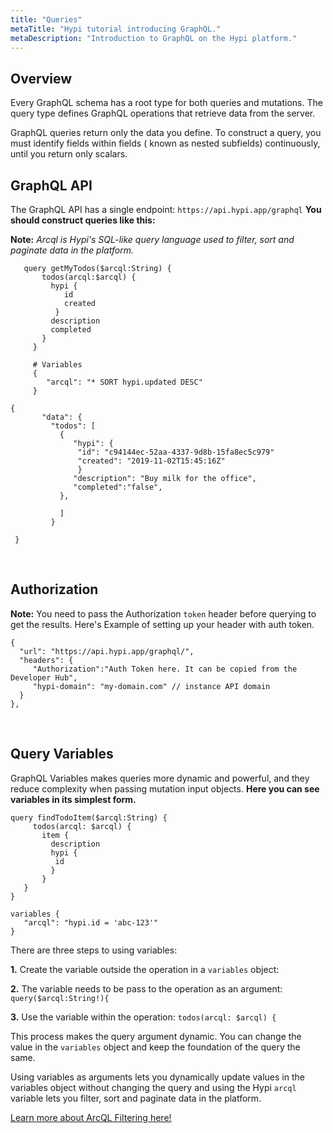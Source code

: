 ```yaml
---
title: "Queries"
metaTitle: "Hypi tutorial introducing GraphQL."
metaDescription: "Introduction to GraphQL on the Hypi platform."
---
```

## Overview
Every GraphQL schema has a root type for both queries and mutations. The query type defines GraphQL operations that retrieve data from the server.

GraphQL queries return only the data you define. To construct a query, you must identify fields within fields ( known as nested subfields) continuously, until you return only scalars.

## GraphQL API

The GraphQL API has a single endpoint: `https://api.hypi.app/graphql`
**You should construct queries like this:**


**Note:** *Arcql is Hypi's SQL-like query language used to filter, sort and paginate data in the platform.*

<div className={"code-container"}>

<div className={"code-column"}>

       query getMyTodos($arcql:String) {
           todos(arcql:$arcql) {
             hypi {
                id
                created
              }
             description
             completed
           }
         }

         # Variables
         {
            "arcql": "* SORT hypi.updated DESC"
         }

</div>
<div className={"code-column"}>

    {
           "data": {
             "todos": [
               {
                  "hypi": {
                   "id": "c94144ec-52aa-4337-9d8b-15fa8ec5c979"
                   "created": "2019-11-02T15:45:16Z"
                   }
                  "description": "Buy milk for the office",
                  "completed":"false",
               },

               ]
             }

     }

</div>

</div>
 <br/>


## Authorization
**Note:** You need to pass the Authorization `token` header before querying to get the results. Here's Example of setting up your header with auth token.


    {
      "url": "https://api.hypi.app/graphql/",
      "headers": {
         "Authorization":"Auth Token here. It can be copied from the Developer Hub",
         "hypi-domain": "my-domain.com" // instance API domain
      }
    },
<br/>


## Query Variables

GraphQL Variables makes queries more dynamic and powerful, and they reduce complexity when passing mutation input objects. **Here you can see variables in its simplest form.**

    query findTodoItem($arcql:String) {
         todos(arcql: $arcql) {
           item {
             description
             hypi {
              id
             }
           }
       }
    }

    variables {
       "arcql": "hypi.id = 'abc-123'"
    }


There are three steps to using variables:

**1.** Create the variable outside the operation in a `variables` object:

**2.**  The variable needs to be pass to the operation as an argument:
 ` query($arcql:String!){ `

**3.** Use the variable within the operation:
   `todos(arcql: $arcql) {`

This process makes the query argument dynamic. You can  change the value in the `variables` object and keep the foundation of the query the same.

Using variables as arguments lets you dynamically update values in the variables object without changing the query and using the Hypi `arcql` variable lets you
 filter, sort and paginate data in the platform.

 [Learn more about ArcQL Filtering here!](/reference/02-arcql)

